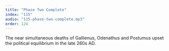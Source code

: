```yaml
---
title: "Phase Two Complete"
index: "115"
audio: "115-phase-two-complete.mp3"
order: 124
---
```


The near simultaneous deaths of Gallienus, Odenathus and Postumus upset the political equilibrium in the late 260s AD.
